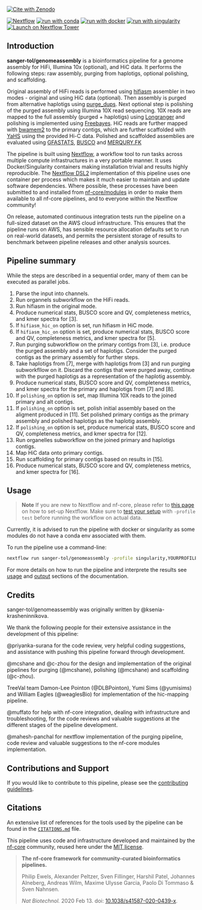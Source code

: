 [![Cite with Zenodo](http://img.shields.io/badge/DOI-10.5281/zenodo.XXXXXXX-1073c8?labelColor=000000)](https://doi.org/10.5281/zenodo.XXXXXXX)

[![Nextflow](https://img.shields.io/badge/nextflow%20DSL2-%E2%89%A521.10.3-23aa62.svg)](https://www.nextflow.io/)
[![run with conda](http://img.shields.io/badge/run%20with-conda-3EB049?labelColor=000000&logo=anaconda)](https://docs.conda.io/en/latest/)
[![run with docker](https://img.shields.io/badge/run%20with-docker-0db7ed?labelColor=000000&logo=docker)](https://www.docker.com/)
[![run with singularity](https://img.shields.io/badge/run%20with-singularity-1d355c.svg?labelColor=000000)](https://sylabs.io/docs/)
[![Launch on Nextflow Tower](https://img.shields.io/badge/Launch%20%F0%9F%9A%80-Nextflow%20Tower-%234256e7)](https://tower.nf/launch?pipeline=https://github.com/sanger-tol/genomeassembly)

## Introduction

<!-- TODO nf-core: Write a 1-2 sentence summary of what data the pipeline is for and what it does -->

**sanger-tol/genomeassembly** is a bioinformatics pipeline for a genome assembly for HiFi, Illumina 10x (optional), and HiC data. It performs the following steps: raw assembly, purging from haplotigs, optional polishing, and scaffolding.

Original assembly of HiFi reads is performed using [hifiasm](https://hifiasm.readthedocs.io) assembler in two modes - original and using HiC data (optional). Then assembly is purged from alternative haplotigs using [purge_dups](https://github.com/dfguan/purge_dups). Next optional step is polishing of the purged assembly using Illumina 10X read sequencing. 10X reads are mapped to the full assembly (purged + haplotigs) using [Longranger](https://support.10xgenomics.com/genome-exome/software/pipelines/latest/what-is-long-ranger) and polishing is implemented using [Freebayes](https://github.com/freebayes/freebayes). HiC reads are further mapped with [bwamem2](https://github.com/bwa-mem2/bwa-mem2) to the primary contigs, which are further scaffolded with [YaHS](https://github.com/c-zhou/yahs) using the provided Hi-C data.
Polished and scaffolded assemblies are evaluated using [GFASTATS](https://github.com/vgl-hub/gfastats), [BUSCO](https://busco.ezlab.org/) and [MERQURY.FK](https://github.com/thegenemyers/MERQURY.FK)

The pipeline is built using [Nextflow](https://www.nextflow.io), a workflow tool to run tasks across multiple compute infrastructures in a very portable manner. It uses Docker/Singularity containers making installation trivial and results highly reproducible. The [Nextflow DSL2](https://www.nextflow.io/docs/latest/dsl2.html) implementation of this pipeline uses one container per process which makes it much easier to maintain and update software dependencies. Where possible, these processes have been submitted to and installed from [nf-core/modules](https://github.com/nf-core/modules) in order to make them available to all nf-core pipelines, and to everyone within the Nextflow community!

<!-- TODO nf-core: Add full-sized test dataset and amend the paragraph below if applicable -->

On release, automated continuous integration tests run the pipeline on a full-sized dataset on the AWS cloud infrastructure. This ensures that the pipeline runs on AWS, has sensible resource allocation defaults set to run on real-world datasets, and permits the persistent storage of results to benchmark between pipeline releases and other analysis sources.

## Pipeline summary

While the steps are described in a sequential order, many of them can be executed as parallel jobs.

1. Parse the input into channels.
2. Run organnels subworkflow on the HiFi reads.
3. Run hifiasm in the original mode.
4. Produce numerical stats, BUSCO score and QV, completeness metrics, and kmer spectra for [3].
5. If <code>hifiasm_hic_on</code> option is set, run hifiasm in HiC mode.
6. If <code>hifiasm_hic_on</code> option is set, produce numerical stats, BUSCO score and QV, completeness metrics, and kmer spectra for [5].
7. Run purging subworkflow on the primary contigs from [3], i.e. produce the purged assembly and a set of haplotigs. Consider the purged contigs as the primary assembly for further steps.
8. Take haplotigs from [7], merge with haplotigs from [3] and run purging subworkfllow on it. Discard the contigs that were purged away, continue with the purged haplotigs as a representation of the haplotig assembly.
10. Produce numerical stats, BUSCO score and QV, completeness metrics, and kmer spectra for the primary and haplotigs from [7] and [8].
11. If <code>polishing_on</code> option is set, map Illumina 10X reads to the joined primary and alt contigs.
12. If <code>polishing_on</code> option is set, polish initial assembly based on the aligment produced in [11]. Set polished primary contigs as the primary assembly and polished haplotigs as the haplotig assembly.
13. If <code>polishing_on</code> option is set, produce numerical stats, BUSCO score and QV, completeness metrics, and kmer spectra for [12].
14. Run organelles subworkflow on the joined primary and haplotigs contigs.
15. Map HiC data onto primary contigs.
16. Run scaffolding for primary contigs based on results in [15].
17. Produce numerical stats, BUSCO score and QV, completeness metrics, and kmer spectra for [16].

## Usage

> **Note**
> If you are new to Nextflow and nf-core, please refer to [this page](https://nf-co.re/docs/usage/installation) on how
> to set-up Nextflow. Make sure to [test your setup](https://nf-co.re/docs/usage/introduction#how-to-run-a-pipeline)
> with `-profile test` before running the workflow on actual data.

Currently, it is advised to run the pipeline with docker or singularity as some modules do not have a conda env associated with them.

To run the pipeline use a command-line:

   ```bash
   nextflow run sanger-tol/genomeassembly -profile singularity,YOURPROFILE --outdir <OUTDIR>
   ```
For more details on how to run the pipeline and interprete the results see [usage](https://github.com/sanger-tol/genomeassembly/blob/dev/docs/usage.md) and [output](https://github.com/sanger-tol/genomeassembly/blob/dev/docs/output.md) sections of the documentation.

## Credits

sanger-tol/genomeassembly was originally written by @ksenia-krasheninnikova.

We thank the following people for their extensive assistance in the development of this pipeline:

@priyanka-surana for the code review, very helpful coding suggestions, and assistance with pushing this pipeline forward through development.

@mcshane and @c-zhou for the design and implementation of the original pipelines for purging (@mcshane), polishing (@mcshane) and scaffolding (@c-zhou).

TreeVal team Damon-Lee Pointon (@DLBPointon), Yumi Sims (@yumisims) and William Eagles (@weaglesBio) for implementation of the hic-mapping pipeline.

@muffato for help with nf-core integration, dealing with infrastructure and troubleshooting, for the code reviews and valuable suggestions at the different stages of the pipeline development.

@mahesh-panchal for nextflow implementation of the purging pipeline, code review and valuable suggestions to the nf-core modules implementation.

<!-- TODO nf-core: If applicable, make list of people who have also contributed -->

## Contributions and Support

If you would like to contribute to this pipeline, please see the [contributing guidelines](.github/CONTRIBUTING.md).

## Citations

<!-- TODO nf-core: Add citation for pipeline after first release. Uncomment lines below and update Zenodo doi and badge at the top of this file. -->
<!-- If you use  sanger-tol/genomeassembly for your analysis, please cite it using the following doi: [10.5281/zenodo.XXXXXX](https://doi.org/10.5281/zenodo.XXXXXX) -->

<!-- TODO nf-core: Add bibliography of tools and data used in your pipeline -->

An extensive list of references for the tools used by the pipeline can be found in the [`CITATIONS.md`](CITATIONS.md) file.

This pipeline uses code and infrastructure developed and maintained by the [nf-core](https://nf-co.re) community, reused here under the [MIT license](https://github.com/nf-core/tools/blob/master/LICENSE).

> **The nf-core framework for community-curated bioinformatics pipelines.**
>
> Philip Ewels, Alexander Peltzer, Sven Fillinger, Harshil Patel, Johannes Alneberg, Andreas Wilm, Maxime Ulysse Garcia, Paolo Di Tommaso & Sven Nahnsen.
>
> _Nat Biotechnol._ 2020 Feb 13. doi: [10.1038/s41587-020-0439-x](https://dx.doi.org/10.1038/s41587-020-0439-x).
